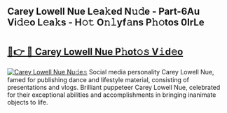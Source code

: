 ## Carey Lowell Nue L𝚎a𝚔ed N𝚞𝚍e - Part-6Au Vi𝚍𝚎o L𝚎a𝚔s - H𝚘𝚝 O𝚗𝚕yf𝚊ns P𝚑𝚘tos 0IrLe

# <h2><a href="http://kf9orf0.oniu.top/?m=Carey+Lowell+Nue">🔗👉 🔴 Carey Lowell Nue P𝚑ot𝚘𝚜 V𝚒d𝚎o</a></h2>

[![Carey Lowell Nue Nu𝚍e𝚜](https://i.imgur.com/0qMVB7G.gif)](http://kf9orf0.oniu.top/?m=Carey+Lowell+Nue)
Social media personality Carey Lowell Nue, famed for publishing dance and lifestyle material, consisting of presentations and vlogs. Brilliant puppeteer Carey Lowell Nue, celebrated for their exceptional abilities and accomplishments in bringing inanimate objects to life.  
